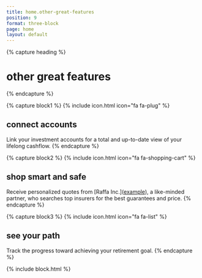 ```yaml
---
title: home.other-great-features
position: 9
format: three-block
page: home
layout: default
---
```


{% capture heading %}
# other great features
{% endcapture %}

{% capture block1 %}
{% include icon.html icon="fa fa-plug" %}
## connect accounts 
Link your investment accounts for a total and up-to-date view of your lifelong cashflow.
{% endcapture %}

{% capture block2 %}
{% include icon.html icon="fa fa-shopping-cart" %}
## shop smart and safe
Receive personalized quotes from  [Raffa Inc.](<a href="https://www.raffafinancial.com/" target="_blank">example</a>), a like-minded partner, who searches top insurers for the best guarantees and price.
{% endcapture %}

{% capture block3 %}
{% include icon.html icon="fa fa-list" %}
## see your path
Track the progress toward achieving your retirement goal.
{% endcapture %}

{% include block.html %}



